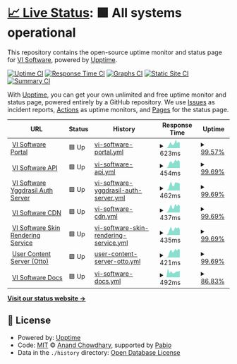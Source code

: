 # [📈 Live Status](https://status.visoftware.dev): <!--live status--> **🟩 All systems operational**

This repository contains the open-source uptime monitor and status page for [VI Software](https://visoftware.dev), powered by [Upptime](https://github.com/upptime/upptime).

[![Uptime CI](https://github.com/VI-Software/status/workflows/Uptime%20CI/badge.svg)](https://github.com/VI-Software/status/actions?query=workflow%3A%22Uptime+CI%22)
[![Response Time CI](https://github.com/VI-Software/status/workflows/Response%20Time%20CI/badge.svg)](https://github.com/VI-Software/status/actions?query=workflow%3A%22Response+Time+CI%22)
[![Graphs CI](https://github.com/VI-Software/status/workflows/Graphs%20CI/badge.svg)](https://github.com/VI-Software/status/actions?query=workflow%3A%22Graphs+CI%22)
[![Static Site CI](https://github.com/VI-Software/status/workflows/Static%20Site%20CI/badge.svg)](https://github.com/VI-Software/status/actions?query=workflow%3A%22Static+Site+CI%22)
[![Summary CI](https://github.com/VI-Software/status/workflows/Summary%20CI/badge.svg)](https://github.com/VI-Software/status/actions?query=workflow%3A%22Summary+CI%22)

With [Upptime](https://upptime.js.org), you can get your own unlimited and free uptime monitor and status page, powered entirely by a GitHub repository. We use [Issues](https://github.com/VI-Software/status/issues) as incident reports, [Actions](https://github.com/VI-Software/status/actions) as uptime monitors, and [Pages](https://status.visoftware.dev) for the status page.

<!--start: status pages-->
<!-- This summary is generated by Upptime (https://github.com/upptime/upptime) -->
<!-- Do not edit this manually, your changes will be overwritten -->
<!-- prettier-ignore -->
| URL | Status | History | Response Time | Uptime |
| --- | ------ | ------- | ------------- | ------ |
| <img alt="" src="https://icons.duckduckgo.com/ip3/visoftware.dev.ico" height="13"> [VI Software Portal](https://visoftware.dev) | 🟩 Up | [vi-software-portal.yml](https://github.com/VI-Software/status/commits/HEAD/history/vi-software-portal.yml) | <details><summary><img alt="Response time graph" src="./graphs/vi-software-portal/response-time-week.png" height="20"> 623ms</summary><br><a href="https://status.visoftware.dev/history/vi-software-portal"><img alt="Response time 555" src="https://img.shields.io/endpoint?url=https%3A%2F%2Fraw.githubusercontent.com%2FVI-Software%2Fstatus%2FHEAD%2Fapi%2Fvi-software-portal%2Fresponse-time.json"></a><br><a href="https://status.visoftware.dev/history/vi-software-portal"><img alt="24-hour response time 722" src="https://img.shields.io/endpoint?url=https%3A%2F%2Fraw.githubusercontent.com%2FVI-Software%2Fstatus%2FHEAD%2Fapi%2Fvi-software-portal%2Fresponse-time-day.json"></a><br><a href="https://status.visoftware.dev/history/vi-software-portal"><img alt="7-day response time 623" src="https://img.shields.io/endpoint?url=https%3A%2F%2Fraw.githubusercontent.com%2FVI-Software%2Fstatus%2FHEAD%2Fapi%2Fvi-software-portal%2Fresponse-time-week.json"></a><br><a href="https://status.visoftware.dev/history/vi-software-portal"><img alt="30-day response time 618" src="https://img.shields.io/endpoint?url=https%3A%2F%2Fraw.githubusercontent.com%2FVI-Software%2Fstatus%2FHEAD%2Fapi%2Fvi-software-portal%2Fresponse-time-month.json"></a><br><a href="https://status.visoftware.dev/history/vi-software-portal"><img alt="1-year response time 555" src="https://img.shields.io/endpoint?url=https%3A%2F%2Fraw.githubusercontent.com%2FVI-Software%2Fstatus%2FHEAD%2Fapi%2Fvi-software-portal%2Fresponse-time-year.json"></a></details> | <details><summary><a href="https://status.visoftware.dev/history/vi-software-portal">99.57%</a></summary><a href="https://status.visoftware.dev/history/vi-software-portal"><img alt="All-time uptime 86.30%" src="https://img.shields.io/endpoint?url=https%3A%2F%2Fraw.githubusercontent.com%2FVI-Software%2Fstatus%2FHEAD%2Fapi%2Fvi-software-portal%2Fuptime.json"></a><br><a href="https://status.visoftware.dev/history/vi-software-portal"><img alt="24-hour uptime 100.00%" src="https://img.shields.io/endpoint?url=https%3A%2F%2Fraw.githubusercontent.com%2FVI-Software%2Fstatus%2FHEAD%2Fapi%2Fvi-software-portal%2Fuptime-day.json"></a><br><a href="https://status.visoftware.dev/history/vi-software-portal"><img alt="7-day uptime 99.57%" src="https://img.shields.io/endpoint?url=https%3A%2F%2Fraw.githubusercontent.com%2FVI-Software%2Fstatus%2FHEAD%2Fapi%2Fvi-software-portal%2Fuptime-week.json"></a><br><a href="https://status.visoftware.dev/history/vi-software-portal"><img alt="30-day uptime 97.44%" src="https://img.shields.io/endpoint?url=https%3A%2F%2Fraw.githubusercontent.com%2FVI-Software%2Fstatus%2FHEAD%2Fapi%2Fvi-software-portal%2Fuptime-month.json"></a><br><a href="https://status.visoftware.dev/history/vi-software-portal"><img alt="1-year uptime 86.30%" src="https://img.shields.io/endpoint?url=https%3A%2F%2Fraw.githubusercontent.com%2FVI-Software%2Fstatus%2FHEAD%2Fapi%2Fvi-software-portal%2Fuptime-year.json"></a></details>
| <img alt="" src="https://icons.duckduckgo.com/ip3/api.visoftware.dev.ico" height="13"> [VI Software API](https://api.visoftware.dev) | 🟩 Up | [vi-software-api.yml](https://github.com/VI-Software/status/commits/HEAD/history/vi-software-api.yml) | <details><summary><img alt="Response time graph" src="./graphs/vi-software-api/response-time-week.png" height="20"> 454ms</summary><br><a href="https://status.visoftware.dev/history/vi-software-api"><img alt="Response time 438" src="https://img.shields.io/endpoint?url=https%3A%2F%2Fraw.githubusercontent.com%2FVI-Software%2Fstatus%2FHEAD%2Fapi%2Fvi-software-api%2Fresponse-time.json"></a><br><a href="https://status.visoftware.dev/history/vi-software-api"><img alt="24-hour response time 504" src="https://img.shields.io/endpoint?url=https%3A%2F%2Fraw.githubusercontent.com%2FVI-Software%2Fstatus%2FHEAD%2Fapi%2Fvi-software-api%2Fresponse-time-day.json"></a><br><a href="https://status.visoftware.dev/history/vi-software-api"><img alt="7-day response time 454" src="https://img.shields.io/endpoint?url=https%3A%2F%2Fraw.githubusercontent.com%2FVI-Software%2Fstatus%2FHEAD%2Fapi%2Fvi-software-api%2Fresponse-time-week.json"></a><br><a href="https://status.visoftware.dev/history/vi-software-api"><img alt="30-day response time 434" src="https://img.shields.io/endpoint?url=https%3A%2F%2Fraw.githubusercontent.com%2FVI-Software%2Fstatus%2FHEAD%2Fapi%2Fvi-software-api%2Fresponse-time-month.json"></a><br><a href="https://status.visoftware.dev/history/vi-software-api"><img alt="1-year response time 438" src="https://img.shields.io/endpoint?url=https%3A%2F%2Fraw.githubusercontent.com%2FVI-Software%2Fstatus%2FHEAD%2Fapi%2Fvi-software-api%2Fresponse-time-year.json"></a></details> | <details><summary><a href="https://status.visoftware.dev/history/vi-software-api">99.69%</a></summary><a href="https://status.visoftware.dev/history/vi-software-api"><img alt="All-time uptime 86.83%" src="https://img.shields.io/endpoint?url=https%3A%2F%2Fraw.githubusercontent.com%2FVI-Software%2Fstatus%2FHEAD%2Fapi%2Fvi-software-api%2Fuptime.json"></a><br><a href="https://status.visoftware.dev/history/vi-software-api"><img alt="24-hour uptime 100.00%" src="https://img.shields.io/endpoint?url=https%3A%2F%2Fraw.githubusercontent.com%2FVI-Software%2Fstatus%2FHEAD%2Fapi%2Fvi-software-api%2Fuptime-day.json"></a><br><a href="https://status.visoftware.dev/history/vi-software-api"><img alt="7-day uptime 99.69%" src="https://img.shields.io/endpoint?url=https%3A%2F%2Fraw.githubusercontent.com%2FVI-Software%2Fstatus%2FHEAD%2Fapi%2Fvi-software-api%2Fuptime-week.json"></a><br><a href="https://status.visoftware.dev/history/vi-software-api"><img alt="30-day uptime 97.73%" src="https://img.shields.io/endpoint?url=https%3A%2F%2Fraw.githubusercontent.com%2FVI-Software%2Fstatus%2FHEAD%2Fapi%2Fvi-software-api%2Fuptime-month.json"></a><br><a href="https://status.visoftware.dev/history/vi-software-api"><img alt="1-year uptime 86.83%" src="https://img.shields.io/endpoint?url=https%3A%2F%2Fraw.githubusercontent.com%2FVI-Software%2Fstatus%2FHEAD%2Fapi%2Fvi-software-api%2Fuptime-year.json"></a></details>
| <img alt="" src="https://icons.duckduckgo.com/ip3/authserver.visoftware.dev.ico" height="13"> [VI Software Yggdrasil Auth Server](https://authserver.visoftware.dev) | 🟩 Up | [vi-software-yggdrasil-auth-server.yml](https://github.com/VI-Software/status/commits/HEAD/history/vi-software-yggdrasil-auth-server.yml) | <details><summary><img alt="Response time graph" src="./graphs/vi-software-yggdrasil-auth-server/response-time-week.png" height="20"> 462ms</summary><br><a href="https://status.visoftware.dev/history/vi-software-yggdrasil-auth-server"><img alt="Response time 425" src="https://img.shields.io/endpoint?url=https%3A%2F%2Fraw.githubusercontent.com%2FVI-Software%2Fstatus%2FHEAD%2Fapi%2Fvi-software-yggdrasil-auth-server%2Fresponse-time.json"></a><br><a href="https://status.visoftware.dev/history/vi-software-yggdrasil-auth-server"><img alt="24-hour response time 522" src="https://img.shields.io/endpoint?url=https%3A%2F%2Fraw.githubusercontent.com%2FVI-Software%2Fstatus%2FHEAD%2Fapi%2Fvi-software-yggdrasil-auth-server%2Fresponse-time-day.json"></a><br><a href="https://status.visoftware.dev/history/vi-software-yggdrasil-auth-server"><img alt="7-day response time 462" src="https://img.shields.io/endpoint?url=https%3A%2F%2Fraw.githubusercontent.com%2FVI-Software%2Fstatus%2FHEAD%2Fapi%2Fvi-software-yggdrasil-auth-server%2Fresponse-time-week.json"></a><br><a href="https://status.visoftware.dev/history/vi-software-yggdrasil-auth-server"><img alt="30-day response time 449" src="https://img.shields.io/endpoint?url=https%3A%2F%2Fraw.githubusercontent.com%2FVI-Software%2Fstatus%2FHEAD%2Fapi%2Fvi-software-yggdrasil-auth-server%2Fresponse-time-month.json"></a><br><a href="https://status.visoftware.dev/history/vi-software-yggdrasil-auth-server"><img alt="1-year response time 425" src="https://img.shields.io/endpoint?url=https%3A%2F%2Fraw.githubusercontent.com%2FVI-Software%2Fstatus%2FHEAD%2Fapi%2Fvi-software-yggdrasil-auth-server%2Fresponse-time-year.json"></a></details> | <details><summary><a href="https://status.visoftware.dev/history/vi-software-yggdrasil-auth-server">99.69%</a></summary><a href="https://status.visoftware.dev/history/vi-software-yggdrasil-auth-server"><img alt="All-time uptime 85.12%" src="https://img.shields.io/endpoint?url=https%3A%2F%2Fraw.githubusercontent.com%2FVI-Software%2Fstatus%2FHEAD%2Fapi%2Fvi-software-yggdrasil-auth-server%2Fuptime.json"></a><br><a href="https://status.visoftware.dev/history/vi-software-yggdrasil-auth-server"><img alt="24-hour uptime 100.00%" src="https://img.shields.io/endpoint?url=https%3A%2F%2Fraw.githubusercontent.com%2FVI-Software%2Fstatus%2FHEAD%2Fapi%2Fvi-software-yggdrasil-auth-server%2Fuptime-day.json"></a><br><a href="https://status.visoftware.dev/history/vi-software-yggdrasil-auth-server"><img alt="7-day uptime 99.69%" src="https://img.shields.io/endpoint?url=https%3A%2F%2Fraw.githubusercontent.com%2FVI-Software%2Fstatus%2FHEAD%2Fapi%2Fvi-software-yggdrasil-auth-server%2Fuptime-week.json"></a><br><a href="https://status.visoftware.dev/history/vi-software-yggdrasil-auth-server"><img alt="30-day uptime 97.80%" src="https://img.shields.io/endpoint?url=https%3A%2F%2Fraw.githubusercontent.com%2FVI-Software%2Fstatus%2FHEAD%2Fapi%2Fvi-software-yggdrasil-auth-server%2Fuptime-month.json"></a><br><a href="https://status.visoftware.dev/history/vi-software-yggdrasil-auth-server"><img alt="1-year uptime 85.12%" src="https://img.shields.io/endpoint?url=https%3A%2F%2Fraw.githubusercontent.com%2FVI-Software%2Fstatus%2FHEAD%2Fapi%2Fvi-software-yggdrasil-auth-server%2Fuptime-year.json"></a></details>
| <img alt="" src="https://icons.duckduckgo.com/ip3/cdn.visoftware.dev.ico" height="13"> [VI Software CDN](https://cdn.visoftware.dev) | 🟩 Up | [vi-software-cdn.yml](https://github.com/VI-Software/status/commits/HEAD/history/vi-software-cdn.yml) | <details><summary><img alt="Response time graph" src="./graphs/vi-software-cdn/response-time-week.png" height="20"> 437ms</summary><br><a href="https://status.visoftware.dev/history/vi-software-cdn"><img alt="Response time 427" src="https://img.shields.io/endpoint?url=https%3A%2F%2Fraw.githubusercontent.com%2FVI-Software%2Fstatus%2FHEAD%2Fapi%2Fvi-software-cdn%2Fresponse-time.json"></a><br><a href="https://status.visoftware.dev/history/vi-software-cdn"><img alt="24-hour response time 517" src="https://img.shields.io/endpoint?url=https%3A%2F%2Fraw.githubusercontent.com%2FVI-Software%2Fstatus%2FHEAD%2Fapi%2Fvi-software-cdn%2Fresponse-time-day.json"></a><br><a href="https://status.visoftware.dev/history/vi-software-cdn"><img alt="7-day response time 437" src="https://img.shields.io/endpoint?url=https%3A%2F%2Fraw.githubusercontent.com%2FVI-Software%2Fstatus%2FHEAD%2Fapi%2Fvi-software-cdn%2Fresponse-time-week.json"></a><br><a href="https://status.visoftware.dev/history/vi-software-cdn"><img alt="30-day response time 423" src="https://img.shields.io/endpoint?url=https%3A%2F%2Fraw.githubusercontent.com%2FVI-Software%2Fstatus%2FHEAD%2Fapi%2Fvi-software-cdn%2Fresponse-time-month.json"></a><br><a href="https://status.visoftware.dev/history/vi-software-cdn"><img alt="1-year response time 427" src="https://img.shields.io/endpoint?url=https%3A%2F%2Fraw.githubusercontent.com%2FVI-Software%2Fstatus%2FHEAD%2Fapi%2Fvi-software-cdn%2Fresponse-time-year.json"></a></details> | <details><summary><a href="https://status.visoftware.dev/history/vi-software-cdn">99.69%</a></summary><a href="https://status.visoftware.dev/history/vi-software-cdn"><img alt="All-time uptime 86.05%" src="https://img.shields.io/endpoint?url=https%3A%2F%2Fraw.githubusercontent.com%2FVI-Software%2Fstatus%2FHEAD%2Fapi%2Fvi-software-cdn%2Fuptime.json"></a><br><a href="https://status.visoftware.dev/history/vi-software-cdn"><img alt="24-hour uptime 100.00%" src="https://img.shields.io/endpoint?url=https%3A%2F%2Fraw.githubusercontent.com%2FVI-Software%2Fstatus%2FHEAD%2Fapi%2Fvi-software-cdn%2Fuptime-day.json"></a><br><a href="https://status.visoftware.dev/history/vi-software-cdn"><img alt="7-day uptime 99.69%" src="https://img.shields.io/endpoint?url=https%3A%2F%2Fraw.githubusercontent.com%2FVI-Software%2Fstatus%2FHEAD%2Fapi%2Fvi-software-cdn%2Fuptime-week.json"></a><br><a href="https://status.visoftware.dev/history/vi-software-cdn"><img alt="30-day uptime 97.79%" src="https://img.shields.io/endpoint?url=https%3A%2F%2Fraw.githubusercontent.com%2FVI-Software%2Fstatus%2FHEAD%2Fapi%2Fvi-software-cdn%2Fuptime-month.json"></a><br><a href="https://status.visoftware.dev/history/vi-software-cdn"><img alt="1-year uptime 86.05%" src="https://img.shields.io/endpoint?url=https%3A%2F%2Fraw.githubusercontent.com%2FVI-Software%2Fstatus%2FHEAD%2Fapi%2Fvi-software-cdn%2Fuptime-year.json"></a></details>
| <img alt="" src="https://icons.duckduckgo.com/ip3/skins.visoftware.dev.ico" height="13"> [VI Software Skin Rendering Service](https://skins.visoftware.dev) | 🟩 Up | [vi-software-skin-rendering-service.yml](https://github.com/VI-Software/status/commits/HEAD/history/vi-software-skin-rendering-service.yml) | <details><summary><img alt="Response time graph" src="./graphs/vi-software-skin-rendering-service/response-time-week.png" height="20"> 435ms</summary><br><a href="https://status.visoftware.dev/history/vi-software-skin-rendering-service"><img alt="Response time 419" src="https://img.shields.io/endpoint?url=https%3A%2F%2Fraw.githubusercontent.com%2FVI-Software%2Fstatus%2FHEAD%2Fapi%2Fvi-software-skin-rendering-service%2Fresponse-time.json"></a><br><a href="https://status.visoftware.dev/history/vi-software-skin-rendering-service"><img alt="24-hour response time 447" src="https://img.shields.io/endpoint?url=https%3A%2F%2Fraw.githubusercontent.com%2FVI-Software%2Fstatus%2FHEAD%2Fapi%2Fvi-software-skin-rendering-service%2Fresponse-time-day.json"></a><br><a href="https://status.visoftware.dev/history/vi-software-skin-rendering-service"><img alt="7-day response time 435" src="https://img.shields.io/endpoint?url=https%3A%2F%2Fraw.githubusercontent.com%2FVI-Software%2Fstatus%2FHEAD%2Fapi%2Fvi-software-skin-rendering-service%2Fresponse-time-week.json"></a><br><a href="https://status.visoftware.dev/history/vi-software-skin-rendering-service"><img alt="30-day response time 421" src="https://img.shields.io/endpoint?url=https%3A%2F%2Fraw.githubusercontent.com%2FVI-Software%2Fstatus%2FHEAD%2Fapi%2Fvi-software-skin-rendering-service%2Fresponse-time-month.json"></a><br><a href="https://status.visoftware.dev/history/vi-software-skin-rendering-service"><img alt="1-year response time 419" src="https://img.shields.io/endpoint?url=https%3A%2F%2Fraw.githubusercontent.com%2FVI-Software%2Fstatus%2FHEAD%2Fapi%2Fvi-software-skin-rendering-service%2Fresponse-time-year.json"></a></details> | <details><summary><a href="https://status.visoftware.dev/history/vi-software-skin-rendering-service">99.69%</a></summary><a href="https://status.visoftware.dev/history/vi-software-skin-rendering-service"><img alt="All-time uptime 89.14%" src="https://img.shields.io/endpoint?url=https%3A%2F%2Fraw.githubusercontent.com%2FVI-Software%2Fstatus%2FHEAD%2Fapi%2Fvi-software-skin-rendering-service%2Fuptime.json"></a><br><a href="https://status.visoftware.dev/history/vi-software-skin-rendering-service"><img alt="24-hour uptime 100.00%" src="https://img.shields.io/endpoint?url=https%3A%2F%2Fraw.githubusercontent.com%2FVI-Software%2Fstatus%2FHEAD%2Fapi%2Fvi-software-skin-rendering-service%2Fuptime-day.json"></a><br><a href="https://status.visoftware.dev/history/vi-software-skin-rendering-service"><img alt="7-day uptime 99.69%" src="https://img.shields.io/endpoint?url=https%3A%2F%2Fraw.githubusercontent.com%2FVI-Software%2Fstatus%2FHEAD%2Fapi%2Fvi-software-skin-rendering-service%2Fuptime-week.json"></a><br><a href="https://status.visoftware.dev/history/vi-software-skin-rendering-service"><img alt="30-day uptime 97.80%" src="https://img.shields.io/endpoint?url=https%3A%2F%2Fraw.githubusercontent.com%2FVI-Software%2Fstatus%2FHEAD%2Fapi%2Fvi-software-skin-rendering-service%2Fuptime-month.json"></a><br><a href="https://status.visoftware.dev/history/vi-software-skin-rendering-service"><img alt="1-year uptime 89.39%" src="https://img.shields.io/endpoint?url=https%3A%2F%2Fraw.githubusercontent.com%2FVI-Software%2Fstatus%2FHEAD%2Fapi%2Fvi-software-skin-rendering-service%2Fuptime-year.json"></a></details>
| <img alt="" src="https://icons.duckduckgo.com/ip3/otto-usercontent.visoftware.dev.ico" height="13"> [User Content Server (Otto)](https://otto-usercontent.visoftware.dev) | 🟩 Up | [user-content-server-otto.yml](https://github.com/VI-Software/status/commits/HEAD/history/user-content-server-otto.yml) | <details><summary><img alt="Response time graph" src="./graphs/user-content-server-otto/response-time-week.png" height="20"> 421ms</summary><br><a href="https://status.visoftware.dev/history/user-content-server-otto"><img alt="Response time 525" src="https://img.shields.io/endpoint?url=https%3A%2F%2Fraw.githubusercontent.com%2FVI-Software%2Fstatus%2FHEAD%2Fapi%2Fuser-content-server-otto%2Fresponse-time.json"></a><br><a href="https://status.visoftware.dev/history/user-content-server-otto"><img alt="24-hour response time 542" src="https://img.shields.io/endpoint?url=https%3A%2F%2Fraw.githubusercontent.com%2FVI-Software%2Fstatus%2FHEAD%2Fapi%2Fuser-content-server-otto%2Fresponse-time-day.json"></a><br><a href="https://status.visoftware.dev/history/user-content-server-otto"><img alt="7-day response time 421" src="https://img.shields.io/endpoint?url=https%3A%2F%2Fraw.githubusercontent.com%2FVI-Software%2Fstatus%2FHEAD%2Fapi%2Fuser-content-server-otto%2Fresponse-time-week.json"></a><br><a href="https://status.visoftware.dev/history/user-content-server-otto"><img alt="30-day response time 535" src="https://img.shields.io/endpoint?url=https%3A%2F%2Fraw.githubusercontent.com%2FVI-Software%2Fstatus%2FHEAD%2Fapi%2Fuser-content-server-otto%2Fresponse-time-month.json"></a><br><a href="https://status.visoftware.dev/history/user-content-server-otto"><img alt="1-year response time 525" src="https://img.shields.io/endpoint?url=https%3A%2F%2Fraw.githubusercontent.com%2FVI-Software%2Fstatus%2FHEAD%2Fapi%2Fuser-content-server-otto%2Fresponse-time-year.json"></a></details> | <details><summary><a href="https://status.visoftware.dev/history/user-content-server-otto">99.69%</a></summary><a href="https://status.visoftware.dev/history/user-content-server-otto"><img alt="All-time uptime 92.38%" src="https://img.shields.io/endpoint?url=https%3A%2F%2Fraw.githubusercontent.com%2FVI-Software%2Fstatus%2FHEAD%2Fapi%2Fuser-content-server-otto%2Fuptime.json"></a><br><a href="https://status.visoftware.dev/history/user-content-server-otto"><img alt="24-hour uptime 100.00%" src="https://img.shields.io/endpoint?url=https%3A%2F%2Fraw.githubusercontent.com%2FVI-Software%2Fstatus%2FHEAD%2Fapi%2Fuser-content-server-otto%2Fuptime-day.json"></a><br><a href="https://status.visoftware.dev/history/user-content-server-otto"><img alt="7-day uptime 99.69%" src="https://img.shields.io/endpoint?url=https%3A%2F%2Fraw.githubusercontent.com%2FVI-Software%2Fstatus%2FHEAD%2Fapi%2Fuser-content-server-otto%2Fuptime-week.json"></a><br><a href="https://status.visoftware.dev/history/user-content-server-otto"><img alt="30-day uptime 97.77%" src="https://img.shields.io/endpoint?url=https%3A%2F%2Fraw.githubusercontent.com%2FVI-Software%2Fstatus%2FHEAD%2Fapi%2Fuser-content-server-otto%2Fuptime-month.json"></a><br><a href="https://status.visoftware.dev/history/user-content-server-otto"><img alt="1-year uptime 92.38%" src="https://img.shields.io/endpoint?url=https%3A%2F%2Fraw.githubusercontent.com%2FVI-Software%2Fstatus%2FHEAD%2Fapi%2Fuser-content-server-otto%2Fuptime-year.json"></a></details>
| <img alt="" src="https://icons.duckduckgo.com/ip3/docs.visoftware.dev.ico" height="13"> [VI Software Docs](https://docs.visoftware.dev) | 🟩 Up | [vi-software-docs.yml](https://github.com/VI-Software/status/commits/HEAD/history/vi-software-docs.yml) | <details><summary><img alt="Response time graph" src="./graphs/vi-software-docs/response-time-week.png" height="20"> 492ms</summary><br><a href="https://status.visoftware.dev/history/vi-software-docs"><img alt="Response time 430" src="https://img.shields.io/endpoint?url=https%3A%2F%2Fraw.githubusercontent.com%2FVI-Software%2Fstatus%2FHEAD%2Fapi%2Fvi-software-docs%2Fresponse-time.json"></a><br><a href="https://status.visoftware.dev/history/vi-software-docs"><img alt="24-hour response time 618" src="https://img.shields.io/endpoint?url=https%3A%2F%2Fraw.githubusercontent.com%2FVI-Software%2Fstatus%2FHEAD%2Fapi%2Fvi-software-docs%2Fresponse-time-day.json"></a><br><a href="https://status.visoftware.dev/history/vi-software-docs"><img alt="7-day response time 492" src="https://img.shields.io/endpoint?url=https%3A%2F%2Fraw.githubusercontent.com%2FVI-Software%2Fstatus%2FHEAD%2Fapi%2Fvi-software-docs%2Fresponse-time-week.json"></a><br><a href="https://status.visoftware.dev/history/vi-software-docs"><img alt="30-day response time 448" src="https://img.shields.io/endpoint?url=https%3A%2F%2Fraw.githubusercontent.com%2FVI-Software%2Fstatus%2FHEAD%2Fapi%2Fvi-software-docs%2Fresponse-time-month.json"></a><br><a href="https://status.visoftware.dev/history/vi-software-docs"><img alt="1-year response time 430" src="https://img.shields.io/endpoint?url=https%3A%2F%2Fraw.githubusercontent.com%2FVI-Software%2Fstatus%2FHEAD%2Fapi%2Fvi-software-docs%2Fresponse-time-year.json"></a></details> | <details><summary><a href="https://status.visoftware.dev/history/vi-software-docs">86.83%</a></summary><a href="https://status.visoftware.dev/history/vi-software-docs"><img alt="All-time uptime 93.84%" src="https://img.shields.io/endpoint?url=https%3A%2F%2Fraw.githubusercontent.com%2FVI-Software%2Fstatus%2FHEAD%2Fapi%2Fvi-software-docs%2Fuptime.json"></a><br><a href="https://status.visoftware.dev/history/vi-software-docs"><img alt="24-hour uptime 100.00%" src="https://img.shields.io/endpoint?url=https%3A%2F%2Fraw.githubusercontent.com%2FVI-Software%2Fstatus%2FHEAD%2Fapi%2Fvi-software-docs%2Fuptime-day.json"></a><br><a href="https://status.visoftware.dev/history/vi-software-docs"><img alt="7-day uptime 86.83%" src="https://img.shields.io/endpoint?url=https%3A%2F%2Fraw.githubusercontent.com%2FVI-Software%2Fstatus%2FHEAD%2Fapi%2Fvi-software-docs%2Fuptime-week.json"></a><br><a href="https://status.visoftware.dev/history/vi-software-docs"><img alt="30-day uptime 83.37%" src="https://img.shields.io/endpoint?url=https%3A%2F%2Fraw.githubusercontent.com%2FVI-Software%2Fstatus%2FHEAD%2Fapi%2Fvi-software-docs%2Fuptime-month.json"></a><br><a href="https://status.visoftware.dev/history/vi-software-docs"><img alt="1-year uptime 93.84%" src="https://img.shields.io/endpoint?url=https%3A%2F%2Fraw.githubusercontent.com%2FVI-Software%2Fstatus%2FHEAD%2Fapi%2Fvi-software-docs%2Fuptime-year.json"></a></details>

<!--end: status pages-->

[**Visit our status website →**](https://status.visoftware.dev)

## 📄 License

- Powered by: [Upptime](https://github.com/upptime/upptime)
- Code: [MIT](./LICENSE) © [Anand Chowdhary](https://anandchowdhary.com), supported by [Pabio](https://pabio.com)
- Data in the `./history` directory: [Open Database License](https://opendatacommons.org/licenses/odbl/1-0/)
